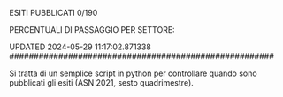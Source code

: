 ESITI PUBBLICATI 0/190 

PERCENTUALI DI PASSAGGIO PER SETTORE:

UPDATED 2024-05-29 11:17:02.871338
###################################################### 

Si tratta di un semplice script in python per controllare quando sono pubblicati gli esiti (ASN 2021, sesto quadrimestre).

